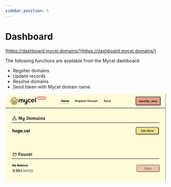 ```yaml
---
sidebar_position: 5
---
```


# Dashboard

[https://dashboard.mycel.domains/](https://dashboard.mycel.domains/)

The following functions are available from the Mycel dashboard:

- Regsiter domains
- Update records
- Resolve domains
- Send token with Mycel domain name

![dahboard](../assets/dashboard.png)
